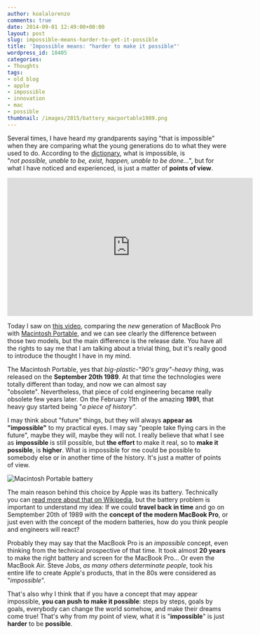 ```yaml
---
author: koalalorenzo
comments: true
date: 2014-09-01 12:49:00+00:00
layout: post
slug: impossible-means-harder-to-get-it-possible
title: 'Impossible means: "harder to make it possible"'
wordpress_id: 18405
categories:
- Thoughts
tags:
- old blog
- apple
- impossible
- innovation
- mac
- possible
thumbnail: /images/2015/battery_macportable1989.png
---
```


Several times, I have heard my grandparents saying "that is impossible" when they are comparing what the young generations do to what they were used to do. According to the [dictionary](http://en.wiktionary.org/wiki/impossible), what is impossible, is "_not possible, unable to be, exist, happen, unable to be done..._", but for what I have noticed and experienced, is just a matter of **points of view**. <!--more-->

<iframe width="560" height="315" src="https://www.youtube.com/embed/vI_7_qTKA3c" frameborder="0" allowfullscreen></iframe>

Today I saw on [this video](https://www.youtube.com/watch?v=vI_7_qTKA3c), comparing the _new_ generation of MacBook Pro with [Macintosh Portable](http://en.wikipedia.org/wiki/Macintosh_Portable), and we can see clearly the difference between those two models, but the main difference is the release date. You have all the rights to say me that I am talking about a trivial thing, but it's really good to introduce the thought I have in my mind. 

The Macintosh Portable, yes that _big-plastic-"90's gray"-heavy thing_, was released on the **September 20th 1989**. At that time the technologies were totally different than today, and now we can almost say "obsolete". Nevertheless, that piece of cold engineering became really obsolete few years later. On the February 11th of the amazing **1991**, that heavy guy started being "_a piece of history_".

I may think about "future" things, but they will always **appear as "impossible"** to my practical eyes. I may say "people take flying cars in the future", maybe they will, maybe they will not. I really believe that what I see as **impossible** is still possible, but **the effort** to make it real, so to **make it possible**, is **higher**. What is impossible for me could be possible to somebody else or in another time of the history. It's just a matter of points of view.

![Macintosh Portable battery](/images/2015/battery_macportable1989.png)

The main reason behind this choice by Apple was its battery. Technically you can [read more about that on Wikipedia](http://en.wikipedia.org/wiki/Macintosh_Portable#Criticism), but the battery problem is important to understand my idea: If we could **travel back in time** and go on Semptember 20th of 1989 with the **concept of the modern MacBook Pro**, or just even with the concept of the modern batteries, how do you think people and engineers will react?

Probably they may say that the MacBook Pro is an _impossible_ concept, even thinking from the technical prospective of that time. It took almost **20 years** to make the right battery and screen for the MacBook Pro... Or even the MacBook Air. Steve Jobs, _as many others determinate people_, took his entire life to create Apple's products, that in the 80s were considered as "_impossible_".

That's also why I think that if you have a concept that may appear impossible, **you can push to make it possible**: steps by steps, goals by goals, everybody can change the world somehow, and make their dreams come true! That's why from my point of view, what it is "**impossible**" is just **harder** to be **possible**.
